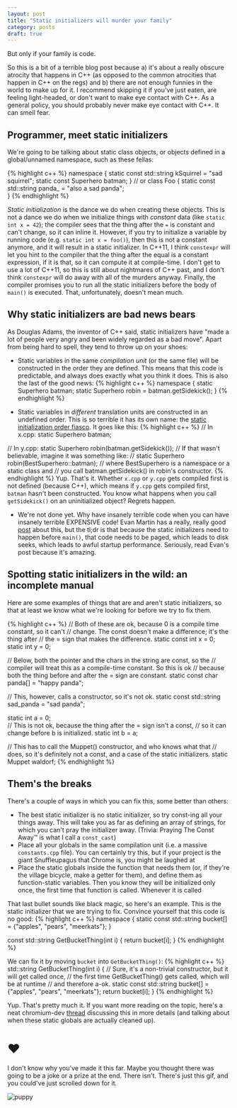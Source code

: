 ```yaml
---
layout: post
title: "Static initializers will murder your family"
category: posts
draft: true
---
```

But only if your family is code.

So this is a bit of a terrible blog post because a) it's about a really obscure atrocity that happens in C++ (as opposed to the common atrocities that happen in C++ on the regs) and b) there are not enough funnies in the world to make up for it. I recommend skipping it if you've just eaten, are feeling light-headed, or don't want to make eye contact with C++. As a general policy, you should probably never make eye contact with C++. It can smell fear.

## Programmer, meet static initializers
We're going to be talking about static class objects, or objects defined in a global/unnamed namespace, such as these fellas:

{% highlight c++ %}
namespace {
static const std::string kSquirrel = "sad squirrel";
static const Superhero batman;
}
// or
class Foo {
  static const std::string panda_ = "also a sad panda";  
}
{% endhighlight %}

_Static initialization_ is the dance we do when creating these objects. This is not a dance we do when we initialize things with _constant_ data (like `static int x = 42`); the compiler sees that the thing after the `=` is constant and can't change, so it can inline it. However, if you try to initialize a variable by running code (e.g. `static int x = foo()`), then this is not a constant anymore, and it will result in a static initializer. In C++11, I think `constexpr` will let you hint to the compiler that the thing after the equal is a constant expression, if it is that, so it can compute it at compile-time. I don't get to use a lot of C++11, so this is still about nightmares of C++ past, and I don't think `constexpr` will do away with all of the murders anyway. Finally, the compiler promises you to run all the static initializers before the body of `main()` is executed. That, unfortunately, doesn't mean much.

## Why static initializers are bad news bears
As Douglas Adams, the inventor of C++ said, static initializers have "made a lot of people very angry and been widely regarded as a bad move". Apart from being hard to spell, they tend to throw up on your shoes:

  * Static variables in the same _compilation unit_ (or the same file) will be constructed in the order they are defined. This means that this code is predictable, and always does exactly what you think it does. This is also the last of the good news:
{% highlight c++ %}
namespace {
static Superhero batman;
static Superhero robin = batman.getSidekick();
}
{% endhighlight %}

  * Static variables in _different_ translation units are constructed in an undefined order. This is so terrible it has its own name: the [static initialization order fiasco](http://www.parashift.com/c++-faq/static-init-order.html). It goes like this:
  {% highlight c++ %}
  // In x.cpp:
  static Superhero batman;

  // In y.cpp:
  static Superhero robin(batman.getSidekick());
  // If that wasn't believable, imagine it was something like:
  // static Superhero robin(BestSuperhero::batman); 
  // where BestSuperhero is a namespace or a static class and 
  // you call batman.getSidekick() in robin's constructor.
  {% endhighlight %}
  Yup. That's it. Whether `x.cpp` or `y.cpp` gets compiled first is not defined (because C++), which means if `y.cpp` gets compiled first, `batman` hasn't been constructed. You know what happens when you call `getSidekick()` on an uninitialized object? Regrets happen.

  * We're not done yet. Why have insanely terrible code when you can have insanely terrible EXPENSIVE code! Evan Martin has a really, really good [post](http://neugierig.org/software/chromium/notes/2011/08/static-initializers.html) about this, but the tl;dr is that because the static initializers need to happen before `main()`, that code needs to be paged, which leads to disk seeks, which leads to awful startup performance. Seriously, read Evan's post because it's amazing.

## Spotting static initializers in the wild: an incomplete manual
Here are some examples of things that are and aren't static initializers, so
that at least we know what we're looking for before we try to fix them.

{% highlight c++ %}
// Both of these are ok, because 0 is a compile time constant, so it can't
// change. The const doesn't make a difference; it's the thing after
// the = sign that makes the difference.
static const int x = 0;
static int y = 0;

// Below, both the pointer and the chars in the string are const, so the
// compiler will treat this as a compile-time constant. So this is ok
// because both the thing before and after the = sign are constant.
static const char panda[] = "happy panda";

// This, however, calls a constructor, so it's not ok.
static const std::string sad_panda = "sad panda";

static int a = 0;  
// This is not ok, because the thing after the = sign isn't a const,
// so it can change before b is initialized.
static int b = a;  

// This has to call the Muppet() constructor, and who knows what that
// does, so it's definitely not a const, and a case of the static initializers.
static Muppet waldorf;
{% endhighlight %}

## Them's the breaks
There's a couple of ways in which you can fix this, some better than others:

  * The best static initializer is no static initializer, so try const-ing all your things away. This will take you as far as defining an array of strings, for which you can't pray the initializer away. (Trivia: Praying The Const Away™ is what I call a `const_cast`)
  * Place all your globals in the same compilation unit (i.e. a massive `constants.cpp` file). You can certainly try this, but if your project is the giant Snuffleupagus that Chrome is, you might be laughed at
  * Place the static globals inside the function that needs them (or, if they're the village bicycle, make a getter for them), and define them as function-static variables. Then you know they will be initialized only once, the first time that function is called. Whenever it is called

That last bullet sounds like black magic, so here's an example. This is the static initializer that we are trying to fix. Convince yourself that this code is no good:
{% highlight c++ %}
namespace {
static const std::string bucket[] = {"apples", "pears", "meerkats"};
}

const std::string GetBucketThing(int i) {
  return bucket[i];
}
{% endhighlight %}

We can fix it by moving `bucket` into `GetBucketThing()`:
{% highlight c++ %}
std::string GetBucketThing(int i) {
  // Sure, it's a non-trivial constructor, but it will get called once,
  // the first time GetBucketThing() gets called, which will be at runtime
  // and therefore a-ok.
  static const std::string bucket[] = {"apples", "pears", "meerkats"};
  return bucket[i];
}
{% endhighlight %}

Yup. That's pretty much it. If you want more reading on the topic, here's a neat chromium-dev [thread](https://groups.google.com/a/chromium.org/forum/#!topic/chromium-dev/p6h3HC8Wro4) discussing this in more details (and talking about when these static globals are actually cleaned up).

# ❤︎
I don't know why you've made it this far. Maybe you thought there was going to be a joke or a prize at the end. There isn't. There's just this gif, and you could've just scrolled down for it.

![puppy](http://s3-ec.buzzfed.com/static/2014-04/enhanced/webdr08/3/11/anigif_enhanced-buzz-19981-1396540542-4.gif)
